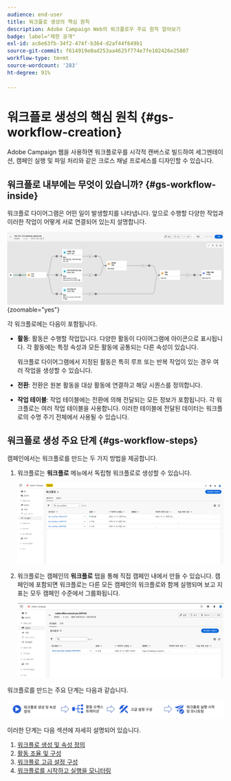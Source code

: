 ```yaml
---
audience: end-user
title: 워크플로 생성의 핵심 원칙
description: Adobe Campaign Web의 워크플로우 주요 원칙 알아보기
badge: label="제한 공개"
exl-id: ac6e63fb-34f2-474f-b364-d2af44f649b1
source-git-commit: f614919e0ad253aa4625f774e7fe102426e25807
workflow-type: tm+mt
source-wordcount: '283'
ht-degree: 91%

---
```



# 워크플로 생성의 핵심 원칙 {#gs-workflow-creation}

Adobe Campaign 웹을 사용하면 워크플로우를 시각적 캔버스로 빌드하여 세그멘테이션, 캠페인 실행 및 파일 처리와 같은 크로스 채널 프로세스를 디자인할 수 있습니다.


## 워크플로 내부에는 무엇이 있습니까? {#gs-workflow-inside}

워크플로 다이어그램은 어떤 일이 발생할지를 나타냅니다. 앞으로 수행할 다양한 작업과 이러한 작업이 어떻게 서로 연결되어 있는지 설명합니다.

![](assets/workflow-example.png) {zoomable=&quot;yes&quot;}

각 워크플로에는 다음이 포함됩니다.

* **활동**: 활동은 수행할 작업입니다. 다양한 활동이 다이어그램에 아이콘으로 표시됩니다. 각 활동에는 특정 속성과 모든 활동에 공통되는 다른 속성이 있습니다.

  워크플로 다이어그램에서 지정된 활동은 특히 루프 또는 반복 작업이 있는 경우 여러 작업을 생성할 수 있습니다.

* **전환**: 전환은 원본 활동을 대상 활동에 연결하고 해당 시퀀스를 정의합니다.

* **작업 테이블**: 작업 테이블에는 전환에 의해 전달되는 모든 정보가 포함됩니다. 각 워크플로는 여러 작업 테이블을 사용합니다. 이러한 테이블에 전달된 데이터는 워크플로의 수명 주기 전체에서 사용될 수 있습니다.

## 워크플로 생성 주요 단계 {#gs-workflow-steps}


캠페인에서는 워크플로를 만드는 두 가지 방법을 제공합니다.

1. 워크플로는 **워크플로** 메뉴에서 독립형 워크플로로 생성할 수 있습니다.

   ![](assets/create-a-standalone-wf.png)

1. 워크플로는 캠페인의 **워크플로** 탭을 통해 직접 캠페인 내에서 만들 수 있습니다. 캠페인에 포함되면 워크플로는 다른 모든 캠페인의 워크플로와 함께 실행되며 보고 지표는 모두 캠페인 수준에서 그룹화됩니다.

   ![](assets/create-a-wf-from-a-campaign.png)


워크플로를 만드는 주요 단계는 다음과 같습니다.

![](assets/workflow-creation-process.png)

이러한 단계는 다음 섹션에 자세히 설명되어 있습니다.

1. [워크플로 생성 및 속성 정의](create-workflow.md)
1. [활동 조율 및 구성](orchestrate-activities.md)
1. [워크플로 고급 설정 구성](workflow-settings.md)
1. [워크플로를 시작하고 실행을 모니터링](start-monitor-workflows.md)
